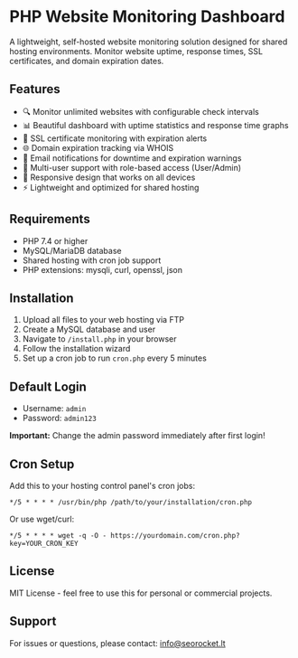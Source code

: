 # PHP Website Monitoring Dashboard

A lightweight, self-hosted website monitoring solution designed for shared hosting environments. Monitor website uptime, response times, SSL certificates, and domain expiration dates.

## Features

- 🔍 Monitor unlimited websites with configurable check intervals
- 📊 Beautiful dashboard with uptime statistics and response time graphs
- 🔐 SSL certificate monitoring with expiration alerts
- 🌐 Domain expiration tracking via WHOIS
- 📧 Email notifications for downtime and expiration warnings
- 👥 Multi-user support with role-based access (User/Admin)
- 📱 Responsive design that works on all devices
- ⚡ Lightweight and optimized for shared hosting

## Requirements

- PHP 7.4 or higher
- MySQL/MariaDB database
- Shared hosting with cron job support
- PHP extensions: mysqli, curl, openssl, json

## Installation

1. Upload all files to your web hosting via FTP
2. Create a MySQL database and user
3. Navigate to `/install.php` in your browser
4. Follow the installation wizard
5. Set up a cron job to run `cron.php` every 5 minutes

## Default Login

- Username: `admin`
- Password: `admin123`

**Important:** Change the admin password immediately after first login!

## Cron Setup

Add this to your hosting control panel's cron jobs:

```
*/5 * * * * /usr/bin/php /path/to/your/installation/cron.php
```

Or use wget/curl:

```
*/5 * * * * wget -q -O - https://yourdomain.com/cron.php?key=YOUR_CRON_KEY
```

## License

MIT License - feel free to use this for personal or commercial projects.

## Support

For issues or questions, please contact: info@seorocket.lt 
